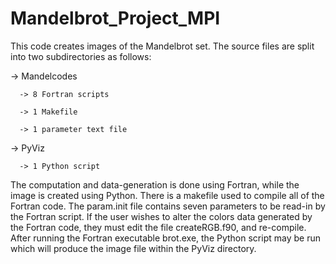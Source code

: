 # Mandelbrot_Project_MPI
This code creates images of the Mandelbrot set. The source files are split into two subdirectories as follows:
  
  -> Mandelcodes
  
      
      -> 8 Fortran scripts
      
      -> 1 Makefile
      
      -> 1 parameter text file
      
  -> PyViz
  
      
      -> 1 Python script
    
The computation and data-generation is done using Fortran, while the image is created using Python.
There is a makefile used to compile all of the Fortran code. The param.init file contains seven parameters to be read-in by the Fortran script. If
the user wishes to alter the colors data generated by the Fortran code, they must edit the file createRGB.f90, and re-compile. After running the
Fortran executable brot.exe, the Python script may be run which will produce the image file within the PyViz directory.
